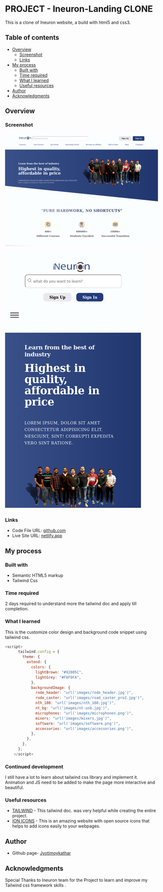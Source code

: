# PROJECT - Ineuron-Landing CLONE

This is a clone of Ineuron website, a build with html5 and css3.

## Table of contents

- [Overview](#overview)
  - [Screenshot](#screenshot)
  - [Links](#links)
- [My process](#my-process)
  - [Built with](#built-with)
  - [Time required](#time-required)
  - [What I learned](#continues-development)
  - [Useful resources](#useful-resources)
- [Author](#author)
- [Acknowledgments](#acknowledgments)

## Overview

### Screenshot

![](img/screenshotD.png)

![](img/screenshotM.png)

### Links

- Code File URL: [github.com](https://github.com/Jyotimoykathar/heckathone)
- Live Site URL: [netlify.app](https://ineuron-landing.netlify.app/)

## My process

### Built with

- Semantic HTML5 markup
- Tailwind Css

### Time required

2 days required to understand more the tailwind doc and apply till completion.

### What I learned

This is the customize color design and background code snippet using tailwind css.

```js
<script>
      tailwind.config = {
        theme: {
          extend: {
            colors: {
              lightBrown: "#92805C",
              lightGrey: "#F8F9FA",
            },
            backgroundImage: {
              rode_header: "url('images/rode_header.jpg')",
              rode_caster: "url('images/road_caster_pro2.jpg')",
              nth_100: "url('images/nth_100.jpg')",
              nt_bg: "url('images/nt-usb.jpg')",
              microphones: "url('images/microphones.png')",
              mixers: "url('images/mixers.jpg')",
              software: "url('images/software.png')",
              accessories: "url('images/accessories.png')",
            },
          },
        },
      };
    </script>
```

### Continued development

I still have a lot to learn about tailwind css library and implement it.
Animation and JS need to be added to make the page more interactive and beautiful.

### Useful resources

- [TAILWIND](https://tailwindcss.com/docs/installation) - This tailwind doc. was very helpful while creating the entire project.
- [ION ICONS](https://ionic.io/ionicons) - This is an amazing website with open source icons that helps to add icons easily to your webpages.

## Author

- Github page- [Jyotimoykathar](https://github.com/Jyotimoykathar/)

## Acknowledgments

Special Thanks to Ineuron team for the Project to learn and improve my Tailwind css framework skills .
